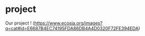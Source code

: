 # project
Our project !
(https://www.ecosia.org/images?q=cat#id=E6687B4EC74195FDA86DB4A4D0320F72FE394EDA)
